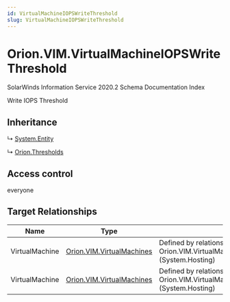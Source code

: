 ```yaml
---
id: VirtualMachineIOPSWriteThreshold
slug: VirtualMachineIOPSWriteThreshold
---
```


# Orion.VIM.VirtualMachineIOPSWriteThreshold

SolarWinds Information Service 2020.2 Schema Documentation Index

Write IOPS Threshold

## Inheritance

↳ [System.Entity](./../System/Entity)

↳ [Orion.Thresholds](./../Orion/Thresholds)

## Access control

everyone

## Target Relationships

| Name | Type | Notes |
| ------ | ------ | ------ |
| VirtualMachine | [Orion.VIM.VirtualMachines](./../Orion.VIM/VirtualMachines) | Defined by relationship Orion.VIM.VirtualMachineHostsIOPSWriteThreshold (System.Hosting) |
| VirtualMachine | [Orion.VIM.VirtualMachines](./../Orion.VIM/VirtualMachines) | Defined by relationship Orion.VIM.VirtualMachineHostsIOPSWriteThreshold (System.Hosting) |

